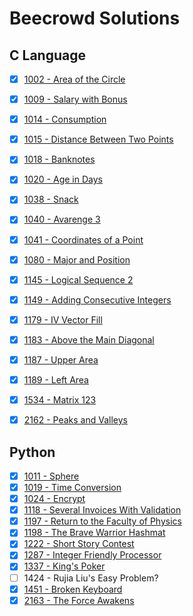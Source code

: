 # Beecrowd Solutions

## C Language

 - [x] [1002 - Area of the Circle](https://github.com/brunowanderson7/beecrowd-solutions/blob/master/1002.c)
 - [x] [1009 - Salary with Bonus](https://github.com/brunowanderson7/beecrowd-solutions/blob/master/1009.c)
 - [x] [1014 - Consumption](https://github.com/brunowanderson7/beecrowd-solutions/blob/master/1014.c)
 - [x] [1015 - Distance Between Two Points](https://github.com/brunowanderson7/beecrowd-solutions/blob/master/1015.c)
 - [x] [1018 - Banknotes](https://github.com/brunowanderson7/beecrowd-solutions/blob/master/1018.c)
 - [x] [1020 - Age in Days](https://github.com/brunowanderson7/beecrowd-solutions/blob/master/1020.c)
 - [x] [1038 - Snack](https://github.com/brunowanderson7/beecrowd-solutions/blob/master/1038.c)
 - [x] [1040 - Avarenge 3](https://github.com/brunowanderson7/beecrowd-solutions/blob/master/1040.c)
 - [x] [1041 - Coordinates of a Point](https://github.com/brunowanderson7/beecrowd-solutions/blob/master/1041.c)
 - [x] [1080 - Major and Position](https://github.com/brunowanderson7/beecrowd-solutions/blob/master/1080.c)
 - [x] [1145 - Logical Sequence 2](https://github.com/brunowanderson7/beecrowd-solutions/blob/master/1145.c)
 - [x] [1149 - Adding Consecutive Integers](https://github.com/brunowanderson7/beecrowd-solutions/blob/master/1149.c)
 - [x] [1179 - IV Vector Fill](https://github.com/brunowanderson7/beecrowd-solutions/blob/master/1179.c)
 - [x] [1183 - Above the Main Diagonal](https://github.com/brunowanderson7/beecrowd-solutions/blob/master/1183.c)
 - [x] [1187 - Upper Area](https://github.com/brunowanderson7/beecrowd-solutions/blob/master/1187.c)
 - [x] [1189 - Left Area](https://github.com/brunowanderson7/beecrowd-solutions/blob/master/1189.c)
 - [x] [1534 - Matrix 123](https://github.com/brunowanderson7/beecrowd-solutions/blob/master/1534.c)
 - [x] [2162 - Peaks and Valleys](https://github.com/brunowanderson7/beecrowd-solutions/blob/master/2162.c)



 ## Python

 - [x] [1011 - Sphere](https://github.com/brunowanderson7/beecrowd-solutions/blob/master/1011.py)
 - [x] [1019 - Time Conversion](https://github.com/brunowanderson7/Beecrowd/blob/master/1019.py)
 - [x] [1024 - Encrypt](https://github.com/brunowanderson7/beecrowd-solutions/blob/master/1024.py)
 - [x] [1118 - Several Invoices With Validation](https://github.com/brunowanderson7/Beecrowd/blob/master/1118.py)
 - [x] [1197 - Return to the Faculty of Physics](https://github.com/brunowanderson7/Beecrowd/blob/master/1197.py)
 - [x] [1198 - The Brave Warrior Hashmat](https://github.com/brunowanderson7/Beecrowd/blob/master/1198.py)
 - [x] [1222 - Short Story Contest](https://github.com/brunowanderson7/Beecrowd/blob/master/1222.py)
 - [x] [1287 - Integer Friendly Processor](https://github.com/brunowanderson7/Beecrowd/blob/master/1287.py)
 - [x] [1337 - King's Poker](https://github.com/brunowanderson7/Beecrowd/blob/master/1337.py)
 - [ ] 1424 - Rujia Liu's Easy Problem?
 - [x] [1451 - Broken Keyboard](https://github.com/brunowanderson7/Beecrowd/blob/master/1451.py)
 - [x] [2163 - The Force Awakens](https://github.com/brunowanderson7/beecrowd-solutions/blob/master/2163.py)
